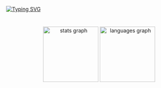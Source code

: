 <a href="https://git.io/typing-svg"><img src="https://readme-typing-svg.herokuapp.com?font=Fira+Code&pause=1000&color=FF8FBC&width=565&lines=Welcome+to+an+ADS+student's+small+beginning..." alt="Typing SVG" /></a>
# 

<div align="center">
  <img src="https://github-readme-stats.vercel.app/api?username=LeticiaCuero&hide_title=false&hide_rank=false&show_icons=true&include_all_commits=true&count_private=true&disable_animations=false&theme=dracula&locale=en&hide_border=false" height="150" alt="stats graph"  />
  <img src="https://github-readme-stats.vercel.app/api/top-langs?username=LeticiaCuero&locale=en&hide_title=false&layout=compact&card_width=320&langs_count=5&theme=dracula&hide_border=false" height="150" alt="languages graph"  />
</div>
